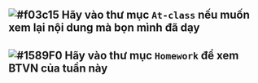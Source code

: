## ![#f03c15](https://placehold.it/15/f03c15/000000?text=+) Hãy vào thư mục `At-class` nếu muốn xem lại nội dung mà bọn mình đã dạy
## ![#1589F0](https://placehold.it/15/1589F0/000000?text=+) Hãy vào thư mục `Homework` để xem BTVN của tuần này
